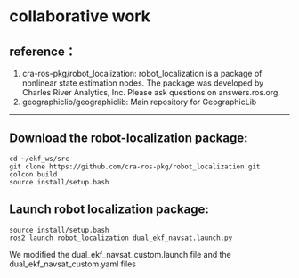 #  collaborative work


## reference：
1. cra-ros-pkg/robot_localization: robot_localization is a package of nonlinear state estimation nodes. The package was developed by Charles River Analytics, Inc. Please ask questions on answers.ros.org.  
2. geographiclib/geographiclib: Main repository for GeographicLib

---

## Download the robot-localization package:


    cd ~/ekf_ws/src
    git clone https://github.com/cra-ros-pkg/robot_localization.git
    colcon build 
    source install/setup.bash


## Launch robot localization package:


    source install/setup.bash
    ros2 launch robot_localization dual_ekf_navsat.launch.py


We modified the dual_ekf_navsat_custom.launch file and the dual_ekf_navsat_custom.yaml files



